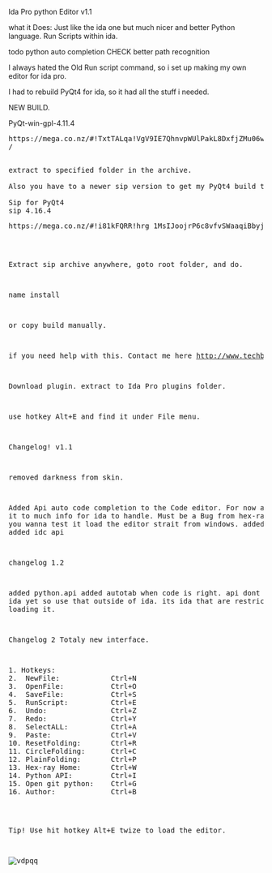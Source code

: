 Ida Pro python Editor v1.1

what it Does:
Just like the ida one but much nicer and better
Python language.
Run Scripts within ida.



todo
python auto completion  CHECK
better path recognition


I always hated the Old Run script command, so i set up making my own editor for ida pro.

I had to rebuild PyQt4 for ida, so it had all the stuff i needed.

NEW BUILD.

PyQt-win-gpl-4.11.4
<pre>
https://mega.co.nz/#!TxtTALqa!VgV9IE7QhnvpWUlPakL8DxfjZMu06w-RmFwE4bklZ4I
/<pre>

extract to specified folder in the archive.

Also you have to a newer sip version to get my PyQt4 build to work, the hexray PyQt4 build is years old.

Sip for PyQt4
sip 4.16.4
<pre>
https://mega.co.nz/#!i81kFQRR!hrg_1MsIJoojrP6c8vfvSWaaqiBbyjcjFhHmuJ43N9U
</pre>


Extract sip archive anywhere, goto root folder, and do.

name install

or copy build manually.

if you need help with this.
Contact me here http://www.techbliss.org/threads/ida-pro-prebuild-pyqt4-ida-pro_pyqt5-regular-python-2-7x86.683/




Download plugin.
extract to Ida Pro plugins folder.

use hotkey Alt+E and find it under File menu.



Changelog! v1.1

removed darkness from skin.

Added Api auto code completion  to the Code editor.
For now apparently it to much info for ida to handle.
Must be a Bug from hex-rays.
So if you wanna test it load the editor strait from windows.
added idaapi api
added idc api


changelog 1.2

added python.api
added autotab when code is right.
api dont work from ida yet so use that outside of ida.
its ida that are restricted from loading it.

Changelog 2
Totaly new interface.

<pre>
1. Hotkeys:
2.  NewFile:            Ctrl+N
3.  OpenFile:           Ctrl+O
4.  SaveFile:           Ctrl+S
5.  RunScript:          Ctrl+E
6.  Undo:               Ctrl+Z
7.  Redo:               Ctrl+Y
8.  SelectALL:          Ctrl+A
9.  Paste:              Ctrl+V
10. ResetFolding:       Ctrl+R
11. CircleFolding:      Ctrl+C
12. PlainFolding:       Ctrl+P
13. Hex-ray Home:       Ctrl+W
14. Python API:         Ctrl+I
15. Open git python:    Ctrl+G
16. Author:             Ctrl+B</pre>


Tip!
Use hit hotkey Alt+E twize to load the editor.

![vdpqq](https://cloud.githubusercontent.com/assets/3592375/8509437/f6b4b458-22a2-11e5-9e45-16ea23bb5c5e.jpg)


